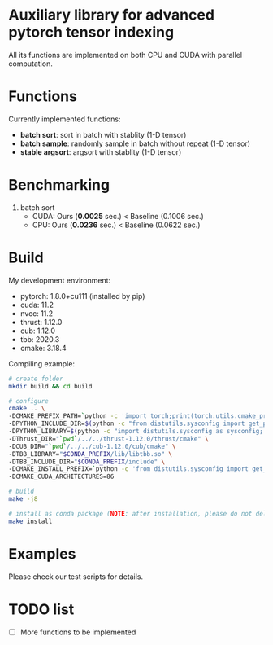 # Auxiliary library for advanced pytorch tensor indexing

All its functions are implemented on both CPU and CUDA with parallel computation.


# Functions

Currently implemented functions:
- **batch sort**: sort in batch with stablity (1-D tensor)
- **batch sample**: randomly sample in batch without repeat (1-D tensor)
- **stable argsort**: argsort with stablity (1-D tensor)

# Benchmarking

1. batch sort
   - CUDA: Ours (**0.0025** sec.) < Baseline (0.1006 sec.)
   - CPU: Ours (**0.0236** sec.) < Baseline (0.0622 sec.)


# Build

My development environment:
- pytorch: 1.8.0+cu111 (installed by pip)
- cuda: 11.2
- nvcc: 11.2
- thrust: 1.12.0
- cub: 1.12.0
- tbb: 2020.3
- cmake: 3.18.4


Compiling example:
```bash
# create folder
mkdir build && cd build

# configure
cmake .. \
-DCMAKE_PREFIX_PATH=`python -c 'import torch;print(torch.utils.cmake_prefix_path)'` \
-DPYTHON_INCLUDE_DIR=$(python -c "from distutils.sysconfig import get_python_inc; print(get_python_inc())")  \
-DPYTHON_LIBRARY=$(python -c "import distutils.sysconfig as sysconfig; print(sysconfig.get_config_var('LIBDIR'))") \
-DThrust_DIR="`pwd`/../../thrust-1.12.0/thrust/cmake" \
-DCUB_DIR="`pwd`/../../cub-1.12.0/cub/cmake" \
-DTBB_LIBRARY="$CONDA_PREFIX/lib/libtbb.so" \
-DTBB_INCLUDE_DIR="$CONDA_PREFIX/include" \
-DCMAKE_INSTALL_PREFIX=`python -c 'from distutils.sysconfig import get_python_lib; print(get_python_lib())'` \
-DCMAKE_CUDA_ARCHITECTURES=86

# build
make -j8

# install as conda package (NOTE: after installation, please do not delete the folder)
make install
```

# Examples

Please check our test scripts for details.


# TODO list

- [ ] More functions to be implemented

